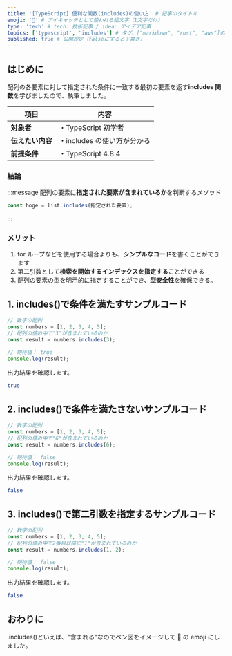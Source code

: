 ```yaml
---
title: '[TypeScript] 便利な関数(includes)の使い方' # 記事のタイトル
emoji: '🚽' # アイキャッチとして使われる絵文字（1文字だけ）
type: 'tech' # tech: 技術記事 / idea: アイデア記事
topics: ['typescript', 'includes'] # タグ。["markdown", "rust", "aws"]のように指定する
published: true # 公開設定（falseにすると下書き）
---
```


## はじめに

配列の各要素に対して指定された条件に一致する最初の要素を返す**includes 関数**を学びましたので、執筆しました。

| 項目             | 内容                        |
| ---------------- | --------------------------- |
| **対象者**       | ・TypeScript 初学者         |
| **伝えたい内容** | ・includes の使い方が分かる |
| **前提条件**     | ・TypeScript 4.8.4          |

### 結論

:::message
配列の要素に**指定された要素が含まれているか**を判断するメソッド

```typescript
const hoge = list.includes(指定された要素);
```

:::

### メリット

1. for ループなどを使用する場合よりも、**シンプルなコード**を書くことができます
2. 第二引数として**検索を開始するインデックスを指定する**ことができる
3. 配列の要素の型を明示的に指定することができ、**型安全性**を確保できる。

## 1. includes()で条件を満たすサンプルコード

```typescript
// 数字の配列
const numbers = [1, 2, 3, 4, 5];
// 配列の値の中で"3"が含まれているのか
const result = numbers.includes(3);

// 期待値： true
console.log(result);
```

出力結果を確認します。

```bash
true
```

## 2. includes()で条件を満たさないサンプルコード

```typescript
// 数字の配列
const numbers = [1, 2, 3, 4, 5];
// 配列の値の中で"6"が含まれているのか
const result = numbers.includes(6);

// 期待値： false
console.log(result);
```

出力結果を確認します。

```bash
false
```

## 3. includes()で第二引数を指定するサンプルコード

```typescript
// 数字の配列
const numbers = [1, 2, 3, 4, 5];
// 配列の値の中で2番目以降に"1"が含まれているのか
const result = numbers.includes(1, 2);

// 期待値： false
console.log(result);
```

出力結果を確認します。

```bash
false
```

## おわりに

.includes()といえば、"含まれる"なのでベン図をイメージして 🚽 の emoji にしました。
